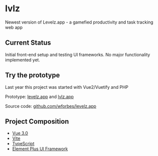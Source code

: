 # lvlz

Newest version of Levelz.app - a gamefied productivity and task tracking web app

## Current Status

Initial front-end setup and testing UI frameworks.
No major functionality implemented yet.

## Try the prototype

Last year this project was started with Vue2/Vuetify and PHP

Prototype: [levelz.app](https://levelz.app) and [lvlz.app](https://lvlz.app)

Source code: [github.com/wforbes/levelz.app](https://github.com/wforbes/levelz.app)

## Project Composition

- [Vue 3.0](https://vuejs.org/)
- [Vite](https://vitejs.dev/)
- [TypeScript](https://vuejs.org/guide/typescript/overview.html)
- [Element Plus UI Framework](https://element-plus.org/en-US/)

